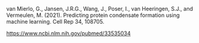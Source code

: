 van Mierlo, G., Jansen, J.R.G., Wang, J., Poser, I., van Heeringen, S.J., and Vermeulen, M. (2021). Predicting protein condensate formation using machine learning. Cell Rep 34, 108705.

https://www.ncbi.nlm.nih.gov/pubmed/33535034

